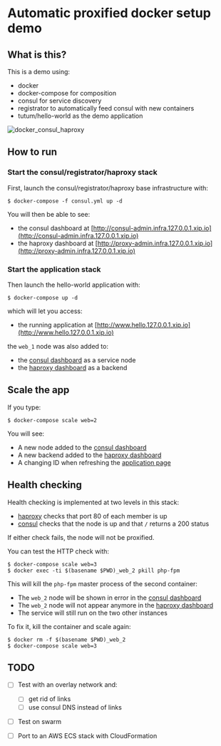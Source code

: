 Automatic proxified docker setup demo
======================================


## What is this?

This is a demo using:

* docker
* docker-compose for composition
* consul for service discovery
* registrator to automatically feed consul with new containers
* tutum/hello-world as the demo application


![docker_consul_haproxy](https://camo.githubusercontent.com/0f9ce22895adb7538c0a641d3efcba1ec1ca9b39/687474703a2f2f63646e2d616b2e662e73742d686174656e612e636f6d2f696d616765732f666f746f6c6966652f662f666f6f7374616e2f32303134313032362f32303134313032363032313831342e706e67)



## How to run


### Start the consul/registrator/haproxy stack

First, launch the consul/registrator/haproxy base infrastructure with:

```
$ docker-compose -f consul.yml up -d
```

You will then be able to see:

* the consul dashboard at [http://consul-admin.infra.127.0.0.1.xip.io](http://consul-admin.infra.127.0.0.1.xip.io)
* the haproxy dashboard at [http://proxy-admin.infra.127.0.0.1.xip.io](http://proxy-admin.infra.127.0.0.1.xip.io)


### Start the application stack

Then launch the hello-world application with:

```
$ docker-compose up -d
```

which will let you access:

* the running application at [http://www.hello.127.0.0.1.xip.io](http://www.hello.127.0.0.1.xip.io)

the `web_1` node was also added to:

* the [consul dashboard](http://consul-admin.infra.127.0.0.1.xip.io/ui/#/dc1/services/www.hello) as a service node
* the [haproxy dashboard](http://proxy-admin.infra.127.0.0.1.xip.io/#hello_www_backend) as a backend


## Scale the app

If you type:

```
$ docker-compose scale web=2
```

You will see:

* A new node added to the [consul dashboard](http://consul-admin.infra.127.0.0.1.xip.io)
* A new backend added to the [haproxy dashboard](http://proxy-admin.infra.127.0.0.1.xip.io)
* A changing ID when refreshing the [application page](http://www.hello.127.0.0.1.xip.io)


## Health checking

Health checking is implemented at two levels in this stack:

* [haproxy](http://proxy-admin.infra.127.0.0.1.xip.io) checks that port 80 of each member is up
* [consul](http://consul-admin.infra.127.0.0.1.xip.io) checks that the node is up and that `/` returns a 200 status

If either check fails, the node will not be proxified.


You can test the HTTP check with:

```
$ docker-compose scale web=3
$ docker exec -ti $(basename $PWD)_web_2 pkill php-fpm
```

This will kill the `php-fpm` master process of the second container:

* The `web_2` node will be shown in error in the [consul dashboard](http://consul-admin.infra.127.0.0.1.xip.io/ui/#/dc1/services/www.hello)
* The `web_2` node will not appear anymore in the [haproxy dashboard](http://proxy-admin.infra.127.0.0.1.xip.io/#hello_www_backend)
* The service will still run on the two other instances

To fix it, kill the container and scale again:

```
$ docker rm -f $(basename $PWD)_web_2
$ docker-compose scale web=3
```


## TODO

- [ ] Test with an overlay network and:

  - [ ] get rid of links
  - [ ] use consul DNS instead of links

- [ ] Test on swarm
- [ ] Port to an AWS ECS stack with CloudFormation

